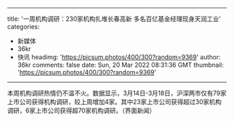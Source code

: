 
---
title: '一周机构调研：230家机构扎堆长春高新 多名百亿基金经理现身天润工业'
categories: 
 - 新媒体
 - 36kr
 - 快讯
headimg: 'https://picsum.photos/400/300?random=9369'
author: 36kr
comments: false
date: Sun, 20 Mar 2022 08:31:36 GMT
thumbnail: 'https://picsum.photos/400/300?random=9369'
---

<div>   
本周机构调研热情仍不温不火。数据显示，3月14日-3月18日，沪深两市仅有79家上市公司获得机构调研，较上周增加4家。其中23家上市公司获得超过30家机构调研，6家上市公司获得超70家机构调研。（界面新闻）  
</div>
            